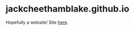 # jackcheethamblake.github.io
Hopefully a website!
Site [here](https://jackcheethamblake.github.io/).
